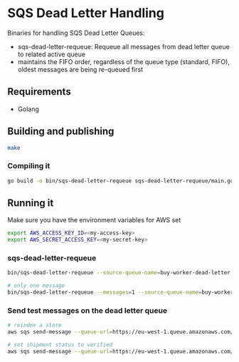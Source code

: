 # SQS Dead Letter Handling

Binaries for handling SQS Dead Letter Queues:

* sqs-dead-letter-requeue: Requeue all messages from dead letter queue to related active queue
* maintains the FIFO order, regardless of the queue type (standard, FIFO), oldest messages are being re-queued first

## Requirements

* Golang

## Building and publishing
```sh
make
```

### Compiling it
```sh
go build -o bin/sqs-dead-letter-requeue sqs-dead-letter-requeue/main.go
```

## Running it

Make sure you have the environment variables for AWS set

```sh
export AWS_ACCESS_KEY_ID=<my-access-key>
export AWS_SECRET_ACCESS_KEY=<my-secret-key>
```

### sqs-dead-letter-requeue
```sh
bin/sqs-dead-letter-requeue --source-queue-name=buy-worker-dead-letter buy-worker

# only one message
bin/sqs-dead-letter-requeue --messages=1 --source-queue-name=buy-worker-dead-letter buy-worker
```

### Send test messages on the dead letter queue
```sh
# reindex a store
aws sqs send-message --queue-url=https://eu-west-1.queue.amazonaws.com/429416768433/buy-worker-dead-letter --message-body='{"storeUri":"velo"}' --message-attributes='{ "Type": {"DataType": "String", "StringValue": "vox.buy.worker.controller.search.ReindexStoreMessage"} }'
```

```sh
# set shipment status to verified
aws sqs send-message --queue-url=https://eu-west-1.queue.amazonaws.com/429416768433/shipment-execution-dead-letter.fifo --message-body='{"shipmentId":"2160693-01","userId":"2150868","event":{"_":"vox.buy.model.TundraEvent$Verify"}}' --message-attributes='{ "Type": {"DataType": "String", "StringValue": "vox.buy.model.ShipmentEventMessage"} }' --message-group-id=2
```
